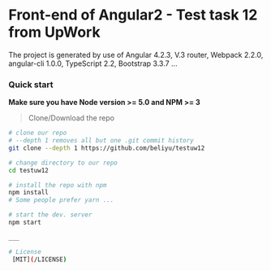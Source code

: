 # Front-end of Angular2 - Test task 12 from UpWork

The project is generated by use of Angular 4.2.3, V.3 router, Webpack 2.2.0, angular-cli 1.0.0, TypeScript 2.2, Bootstrap 3.3.7 ...

### Quick start
**Make sure you have Node version >= 5.0 and NPM >= 3**
> Clone/Download the repo 

```bash
# clone our repo
# --depth 1 removes all but one .git commit history
git clone --depth 1 https://github.com/beliyu/testuw12

# change directory to our repo
cd testuw12

# install the repo with npm
npm install
# Some people prefer yarn ...

# start the dev. server
npm start

___

# License
 [MIT](/LICENSE)
